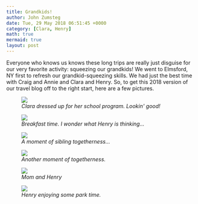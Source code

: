 ```yaml
---
title: Grandkids!
author: John Zumsteg
date: Tue, 29 May 2018 06:51:45 +0000
category: [Clara, Henry]
math: true
mermaid: true
layout: post
---
```

Everyone who knows us knows these long trips are really just disguise for our very favorite activity: squeezing our grandkids! We went to Elmsford, NY first to refresh our grandkid-squeezing skills. We had just the best time with Craig and Annie and Clara and Henry. So, to get this 2018 version of our travel blog off to the right start, here are a few pictures.

<figure class = "portrait">
	<img src="{{site.url}}/assets/images/2018/05/DSC06159.jpg"/>
	<figcaption><em>Clara dressed up for her school program. Lookin' good!</em></figcaption>
</figure>



<figure class = "landscape">
	<img src="{{site.url}}/assets/images/2018/05/DSC06229.jpg"/>
	<figcaption><em>Breakfast time. I wonder what Henry is thinking...</em></figcaption>
</figure>



<figure class = "landscape">
	<img src="{{site.url}}/assets/images/2018/05/DSC06222-2.jpg"/>
	<figcaption><em>A moment of sibling togetherness...</em></figcaption>
</figure>



<figure class = "landscape">
	<img src="{{site.url}}/assets/images/2018/05/DSC06244-2.jpg"/>
	<figcaption><em>Another moment of togetherness.</em></figcaption>
</figure>



<figure class = "landscape">
	<img src="{{site.url}}/assets/images/2018/05/DSC06207.jpg"/>
	<figcaption><em>Mom and Henry</em></figcaption>
</figure>



<figure class = "landscape">
	<img src="{{site.url}}/assets/images/2018/05/DSC06169.jpg"/>
	<figcaption><em>Henry enjoying some park time.</em></figcaption>
</figure>



